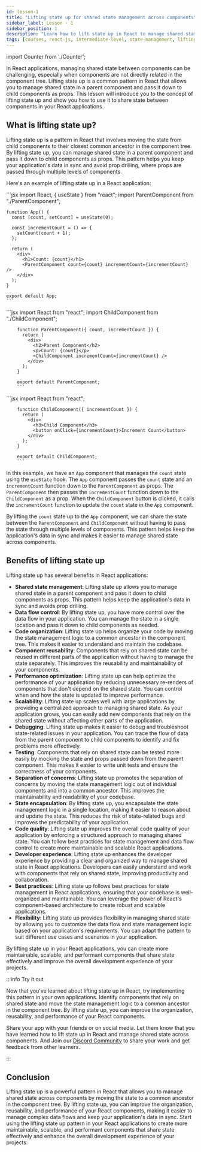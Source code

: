 ```yaml
---
id: lesson-1
title: "Lifting state up for shared state management across components"
sidebar_label: Lesson - 1
sidebar_position: 1
description: "Learn how to lift state up in React to manage shared state across multiple components. Lifting state up is a common pattern in React applications that allows you to share state between components and keep your application's data in sync."
tags: [courses, react-js, intermediate-level, state-management, lifting-state-up]
---
```


import Counter from './Counter';

In React applications, managing shared state between components can be challenging, especially when components are not directly related in the component tree. Lifting state up is a common pattern in React that allows you to manage shared state in a parent component and pass it down to child components as props. This lesson will introduce you to the concept of lifting state up and show you how to use it to share state between components in your React applications.

## What is lifting state up?

Lifting state up is a pattern in React that involves moving the state from child components to their closest common ancestor in the component tree. By lifting state up, you can manage shared state in a parent component and pass it down to child components as props. This pattern helps you keep your application's data in sync and avoid prop drilling, where props are passed through multiple levels of components.

Here's an example of lifting state up in a React application:

<Tabs>
  <TabItem value="App.js" label="App.js">    
    ```jsx
    import React, { useState } from "react";
    import ParentComponent from "./ParentComponent";

    function App() {
      const [count, setCount] = useState(0);

      const incrementCount = () => {
        setCount(count + 1);
      };

      return (
        <div>
          <h1>Count: {count}</h1>
          <ParentComponent count={count} incrementCount={incrementCount} />
        </div>
      );
    }

    export default App;
    ```
   </TabItem>
   <TabItem value="ParentComponent.js" label="ParentComponent.js">        
        ```jsx
        import React from "react";
        import ChildComponent from "./ChildComponent";

        function ParentComponent({ count, incrementCount }) {
          return (
            <div>
              <h2>Parent Component</h2>
              <p>Count: {count}</p>
              <ChildComponent incrementCount={incrementCount} />
            </div>
          );
        }

        export default ParentComponent;
        ```
   </TabItem>
   <TabItem value="ChildComponent.js" label="ChildComponent.js">        
        ```jsx
        import React from "react";

        function ChildComponent({ incrementCount }) {
          return (
            <div>
              <h3>Child Component</h3>
              <button onClick={incrementCount}>Increment Count</button>
            </div>
          );
        }

        export default ChildComponent;
        ```
   </TabItem>
</Tabs>

In this example, we have an `App` component that manages the `count` state using the `useState` hook. The `App` component passes the `count` state and an `incrementCount` function down to the `ParentComponent` as props. The `ParentComponent` then passes the `incrementCount` function down to the `ChildComponent` as a prop. When the `ChildComponent` button is clicked, it calls the `incrementCount` function to update the `count` state in the `App` component.

<BrowserWindow>
    <Counter />
</BrowserWindow>

By lifting the `count` state up to the `App` component, we can share the state between the `ParentComponent` and `ChildComponent` without having to pass the state through multiple levels of components. This pattern helps keep the application's data in sync and makes it easier to manage shared state across components.

## Benefits of lifting state up

Lifting state up has several benefits in React applications:

- **Shared state management**: Lifting state up allows you to manage shared state in a parent component and pass it down to child components as props. This pattern helps keep the application's data in sync and avoids prop drilling.
- **Data flow control**: By lifting state up, you have more control over the data flow in your application. You can manage the state in a single location and pass it down to child components as needed.
- **Code organization**: Lifting state up helps organize your code by moving the state management logic to a common ancestor in the component tree. This makes it easier to understand and maintain the codebase.
- **Component reusability**: Components that rely on shared state can be reused in different parts of the application without having to manage the state separately. This improves the reusability and maintainability of your components.
- **Performance optimization**: Lifting state up can help optimize the performance of your application by reducing unnecessary re-renders of components that don't depend on the shared state. You can control when and how the state is updated to improve performance.
- **Scalability**: Lifting state up scales well with large applications by providing a centralized approach to managing shared state. As your application grows, you can easily add new components that rely on the shared state without affecting other parts of the application.
- **Debugging**: Lifting state up makes it easier to debug and troubleshoot state-related issues in your application. You can trace the flow of data from the parent component to child components to identify and fix problems more effectively.
- **Testing**: Components that rely on shared state can be tested more easily by mocking the state and props passed down from the parent component. This makes it easier to write unit tests and ensure the correctness of your components.
- **Separation of concerns**: Lifting state up promotes the separation of concerns by moving the state management logic out of individual components and into a common ancestor. This improves the maintainability and readability of your codebase.
- **State encapsulation**: By lifting state up, you encapsulate the state management logic in a single location, making it easier to reason about and update the state. This reduces the risk of state-related bugs and improves the predictability of your application.
- **Code quality**: Lifting state up improves the overall code quality of your application by enforcing a structured approach to managing shared state. You can follow best practices for state management and data flow control to create more maintainable and scalable React applications.
- **Developer experience**: Lifting state up enhances the developer experience by providing a clear and organized way to manage shared state in React applications. Developers can easily understand and work with components that rely on shared state, improving productivity and collaboration.
- **Best practices**: Lifting state up follows best practices for state management in React applications, ensuring that your codebase is well-organized and maintainable. You can leverage the power of React's component-based architecture to create robust and scalable applications.
- **Flexibility**: Lifting state up provides flexibility in managing shared state by allowing you to customize the data flow and state management logic based on your application's requirements. You can adapt the pattern to suit different use cases and scenarios in your application.

By lifting state up in your React applications, you can create more maintainable, scalable, and performant components that share state effectively and improve the overall development experience of your projects.

:::info Try it out

Now that you've learned about lifting state up in React, try implementing this pattern in your own applications. Identify components that rely on shared state and move the state management logic to a common ancestor in the component tree. By lifting state up, you can improve the organization, reusability, and performance of your React components.

Share your app with your friends or on social media. Let them know that you have learned how to lift state up in React and manage shared state across components. And Join our [Discord Community](https://discord.gg/5VjTyJcf) to share your work and get feedback from other learners.

:::

## Conclusion

Lifting state up is a powerful pattern in React that allows you to manage shared state across components by moving the state to a common ancestor in the component tree. By lifting state up, you can improve the organization, reusability, and performance of your React components, making it easier to manage complex data flows and keep your application's data in sync. Start using the lifting state up pattern in your React applications to create more maintainable, scalable, and performant components that share state effectively and enhance the overall development experience of your projects.